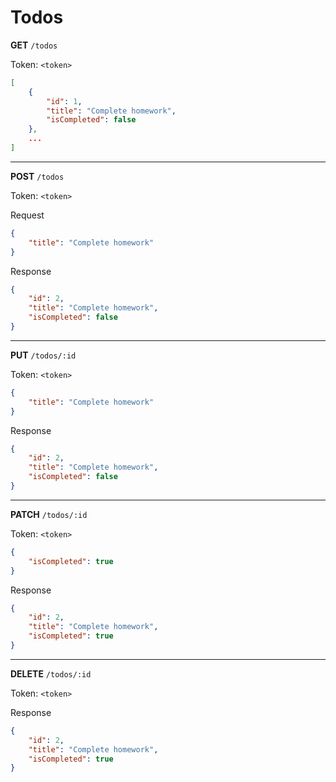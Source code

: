 # Todos

**GET** `/todos`

Token: `<token>`

```json
[
    {
        "id": 1,
        "title": "Complete homework",
        "isCompleted": false
    },
    ...
]
```
---
**POST** `/todos`

Token: `<token>`


Request
```json
{
    "title": "Complete homework"
}
```

Response

```json
{
    "id": 2,
    "title": "Complete homework",
    "isCompleted": false
}
```
---
**PUT** `/todos/:id`

Token: `<token>`


```json
{
    "title": "Complete homework"
}
```

Response

```json
{
    "id": 2,
    "title": "Complete homework",
    "isCompleted": false
}
```

---

**PATCH** `/todos/:id`

Token: `<token>`


```json
{
    "isCompleted": true
}
```

Response

```json
{
    "id": 2,
    "title": "Complete homework",
    "isCompleted": true
}
```


---

**DELETE** `/todos/:id`

Token: `<token>`

Response

```json
{
    "id": 2,
    "title": "Complete homework",
    "isCompleted": true
}
```


